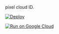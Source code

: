 pixel cloud ID.

[![Deploy](https://www.herokucdn.com/deploy/button.png)](https://heroku.com/deploy?template=https://github.com/jailbreak26/pixel.git)


[![Run on Google Cloud](https://deploy.cloud.run/button.svg)](https://deploy.cloud.run)
